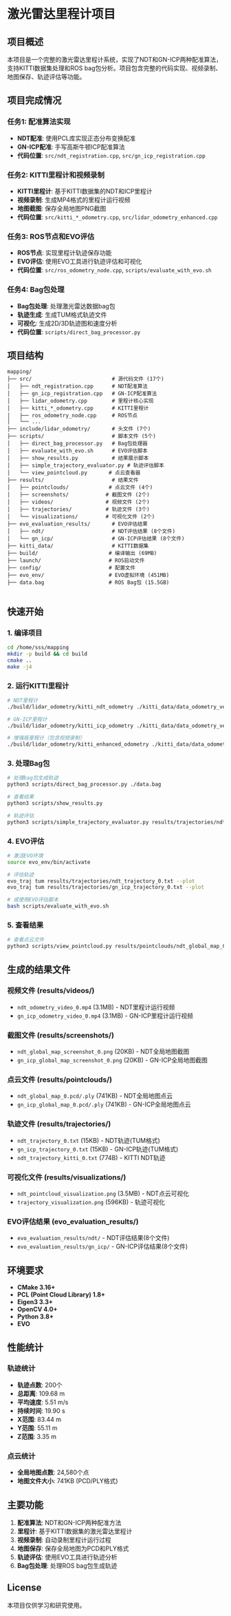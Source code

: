 # 激光雷达里程计项目

##  项目概述

本项目是一个完整的激光雷达里程计系统，实现了NDT和GN-ICP两种配准算法，支持KITTI数据集处理和ROS bag包分析。项目包含完整的代码实现、视频录制、地图保存、轨迹评估等功能。

##  项目完成情况

### 任务1: 配准算法实现 
- **NDT配准**: 使用PCL库实现正态分布变换配准
- **GN-ICP配准**: 手写高斯牛顿ICP配准算法
- **代码位置**: `src/ndt_registration.cpp`, `src/gn_icp_registration.cpp`

### 任务2: KITTI里程计和视频录制 
- **KITTI里程计**: 基于KITTI数据集的NDT和ICP里程计
- **视频录制**: 生成MP4格式的里程计运行视频
- **地图截图**: 保存全局地图PNG截图
- **代码位置**: `src/kitti_*_odometry.cpp`, `src/lidar_odometry_enhanced.cpp`

### 任务3: ROS节点和EVO评估 
- **ROS节点**: 实现里程计轨迹保存功能
- **EVO评估**: 使用EVO工具进行轨迹评估和可视化
- **代码位置**: `src/ros_odometry_node.cpp`, `scripts/evaluate_with_evo.sh`

### 任务4: Bag包处理 
- **Bag包处理**: 处理激光雷达数据bag包
- **轨迹生成**: 生成TUM格式轨迹文件
- **可视化**: 生成2D/3D轨迹图和速度分析
- **代码位置**: `scripts/direct_bag_processor.py`

##  项目结构

```
mapping/
├── src/                          # 源代码文件 (17个)
│   ├── ndt_registration.cpp      # NDT配准算法
│   ├── gn_icp_registration.cpp   # GN-ICP配准算法
│   ├── lidar_odometry.cpp        # 里程计核心实现
│   ├── kitti_*_odometry.cpp      # KITTI里程计
│   ├── ros_odometry_node.cpp     # ROS节点
│   └── ...
├── include/lidar_odometry/       # 头文件 (7个)
├── scripts/                      # 脚本文件 (5个)
│   ├── direct_bag_processor.py   # Bag包处理器
│   ├── evaluate_with_evo.sh      # EVO评估脚本
│   ├── show_results.py           # 结果展示脚本
│   ├── simple_trajectory_evaluator.py # 轨迹评估脚本
│   └── view_pointcloud.py       # 点云查看器
├── results/                      # 结果文件 
│   ├── pointclouds/             # 点云文件 (4个)
│   ├── screenshots/            # 截图文件 (2个)
│   ├── videos/                 # 视频文件 (2个)
│   ├── trajectories/           # 轨迹文件 (3个)
│   └── visualizations/         # 可视化文件 (2个)
├── evo_evaluation_results/       # EVO评估结果
│   ├── ndt/                      # NDT评估结果 (8个文件)
│   └── gn_icp/                   # GN-ICP评估结果 (8个文件)
├── kitti_data/                   # KITTI数据集
├── build/                       # 编译输出 (69MB)
├── launch/                      # ROS启动文件
├── config/                      # 配置文件
├── evo_env/                     # EVO虚拟环境 (451MB)
├── data.bag                     # ROS Bag包 (15.5GB)


```

##  快速开始

### 1. 编译项目
```bash
cd /home/sss/mapping
mkdir -p build && cd build
cmake ..
make -j4
```

### 2. 运行KITTI里程计
```bash
# NDT里程计
./build/lidar_odometry/kitti_ndt_odometry ./kitti_data/data_odometry_velodyne/dataset/ 0

# GN-ICP里程计
./build/lidar_odometry/kitti_icp_odometry ./kitti_data/data_odometry_velodyne/dataset/ 0

# 增强版里程计（包含视频录制）
./build/lidar_odometry/kitti_enhanced_odometry ./kitti_data/data_odometry_velodyne/dataset/ 0 ndt
```

### 3. 处理Bag包
```bash
# 处理bag包生成轨迹
python3 scripts/direct_bag_processor.py ./data.bag

# 查看结果
python3 scripts/show_results.py

# 轨迹评估
python3 scripts/simple_trajectory_evaluator.py results/trajectories/ndt_trajectory_0.txt
```

### 4. EVO评估
```bash
# 激活EVO环境
source evo_env/bin/activate

# 评估轨迹
evo_traj tum results/trajectories/ndt_trajectory_0.txt --plot
evo_traj tum results/trajectories/gn_icp_trajectory_0.txt --plot

# 或使用EVO评估脚本
bash scripts/evaluate_with_evo.sh
```

### 5. 查看结果
```bash
# 查看点云文件
python3 scripts/view_pointcloud.py results/pointclouds/ndt_global_map_0.pcd
```

##  生成的结果文件

###  视频文件 (results/videos/)
- `ndt_odometry_video_0.mp4` (3.1MB) - NDT里程计运行视频
- `gn_icp_odometry_video_0.mp4` (3.1MB) - GN-ICP里程计运行视频

###  截图文件 (results/screenshots/)
- `ndt_global_map_screenshot_0.png` (20KB) - NDT全局地图截图
- `gn_icp_global_map_screenshot_0.png` (20KB) - GN-ICP全局地图截图

###  点云文件 (results/pointclouds/)
- `ndt_global_map_0.pcd/.ply` (741KB) - NDT全局地图点云
- `gn_icp_global_map_0.pcd/.ply` (741KB) - GN-ICP全局地图点云

###  轨迹文件 (results/trajectories/)
- `ndt_trajectory_0.txt` (15KB) - NDT轨迹(TUM格式)
- `gn_icp_trajectory_0.txt` (15KB) - GN-ICP轨迹(TUM格式)
- `ndt_trajectory_kitti_0.txt` (774B) - KITTI NDT轨迹

###  可视化文件 (results/visualizations/)
- `ndt_pointcloud_visualization.png` (3.5MB) - NDT点云可视化
- `trajectory_visualization.png` (596KB) - 轨迹可视化

###  EVO评估结果 (evo_evaluation_results/)
- `evo_evaluation_results/ndt/` - NDT评估结果(8个文件)
- `evo_evaluation_results/gn_icp/` - GN-ICP评估结果(8个文件)

##  环境要求

- **CMake 3.16+**
- **PCL (Point Cloud Library) 1.8+**
- **Eigen3 3.3+**
- **OpenCV 4.0+**
- **Python 3.8+**
- **EVO** 

##  性能统计

### 轨迹统计
- **轨迹点数**: 200个
- **总距离**: 109.68 m
- **平均速度**: 5.51 m/s
- **持续时间**: 19.90 s
- **X范围**: 83.44 m
- **Y范围**: 55.11 m
- **Z范围**: 3.35 m

### 点云统计
- **全局地图点数**: 24,580个点
- **地图文件大小**: 741KB (PCD/PLY格式)

##  主要功能

1. **配准算法**: NDT和GN-ICP两种配准方法
2. **里程计**: 基于KITTI数据集的激光雷达里程计
3. **视频录制**: 自动录制里程计运行过程
4. **地图保存**: 保存全局地图为PCD和PLY格式
5. **轨迹评估**: 使用EVO工具进行轨迹分析
6. **Bag包处理**: 处理ROS bag包生成轨迹


##  License

本项目仅供学习和研究使用。